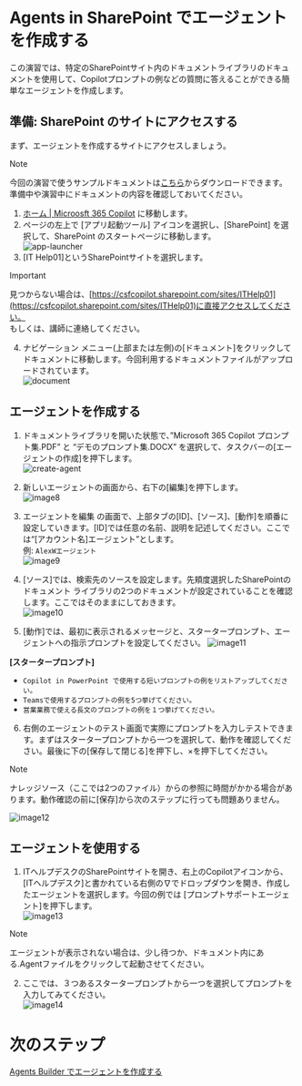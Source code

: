 # Agents in SharePoint でエージェントを作成する
この演習では、特定のSharePointサイト内のドキュメントライブラリのドキュメントを使用して、Copilotプロンプトの例などの質問に答えることができる簡単なエージェントを作成します。

## 準備: SharePoint のサイトにアクセスする
まず、エージェントを作成するサイトにアクセスしましょう。

> [!NOTE]  
> 今回の演習で使うサンプルドキュメントは[こちら](./CopilotHandsonDocs/)からダウンロードできます。  
> 準備中や演習中にドキュメントの内容を確認しておいてください。

1. [ホーム | Microosft 365 Copilot](https://m365.cloud.microsoft/) に移動します。
2. ページの左上で [アプリ起動ツール] アイコンを選択し、[SharePoint] を選択して、SharePoint のスタートページに移動します。  
![app-launcher](image/01/app-launcher.png)
3. [IT Help01]というSharePointサイトを選択します。
> [!IMPORTANT]  
> 見つからない場合は、[https://csfcopilot.sharepoint.com/sites/ITHelp01](https://csfcopilot.sharepoint.com/sites/ITHelp01)に直接アクセスしてください。  
> もしくは、講師に連絡してください。
  
4. ナビゲーション メニュー(上部または左側)の[ドキュメント]をクリックしてドキュメントに移動します。今回利用するドキュメントファイルがアップロードされています。  
![document](image/01/document.png)


## エージェントを作成する
1.	ドキュメントライブラリを開いた状態で、”Microsoft 365 Copilot プロンプト集.PDF” と “デモのプロンプト集.DOCX” を選択して、タスクバーの[エージェントの作成]を押下します。  
![create-agent](image/01/createagent.png)
2.	新しいエージェントの画面から、右下の[編集]を押下します。  
![image8](image/01/image8.png)
3.	エージェントを編集 の画面で、上部タブの[ID]、[ソース]、[動作]を順番に設定していきます。[ID]では任意の名前、説明を記述してください。ここでは“[アカウント名]エージェント”とします。  
例: ```AlexWエージェント```  
![image9](image/01/image9.png)
 
4.	[ソース]では、検索先のソースを設定します。先頬度選択したSharePointのドキュメント ライブラリの2つのドキュメントが設定されていることを確認します。ここではそのままにしておきます。  
![image10](image/01/image10.png)
 
5.	[動作]では、最初に表示されるメッセージと、スタータープロンプト、エージェントへの指示プロンプトを設定してください。 
![image11](image/01/image11.png)

 **[スタータープロンプト]**  
- ```Copilot in PowerPoint で使用する短いプロンプトの例をリストアップしてください。```  
- ```Teamsで使用するプロンプトの例を5つ挙げてください。```  
- ```営業業務で使える長文のプロンプトの例を１つ挙げてください。```  


6.	右側のエージェントのテスト画面で実際にプロンプトを入力しテストできます。まずはスタータープロンプトから一つを選択して、動作を確認してください。最後に下の[保存して閉じる]を押下し、×を押下してください。  
> [!NOTE]  
> ナレッジソース（ここでは2つのファイル）からの参照に時間がかかる場合があります。動作確認の前に[保存]から次のステップに行っても問題ありません。

![image12](image/01/image12.png)

## エージェントを使用する
1.	ITヘルプデスクのSharePointサイトを開き、右上のCopilotアイコンから、[ITヘルプデスク]と書かれている右側の∇でドロップダウンを開き、作成したエージェントを選択します。今回の例では [プロンプトサポートエージェント]を押下します。  
![image13](image/01/image13.png)
> [!NOTE]
> エージェントが表示されない場合は、少し待つか、ドキュメント内にある.Agentファイルをクリックして起動させてください。
 
2.	ここでは、３つあるスタータープロンプトから一つを選択してプロンプトを入力してみてください。  
![image14](image/01/image14.png)

# 次のステップ
[Agents Builder でエージェントを作成する](2-agents-builder.md)
